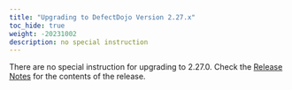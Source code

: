 ```yaml
---
title: "Upgrading to DefectDojo Version 2.27.x"
toc_hide: true
weight: -20231002
description: no special instruction
---
```

There are no special instruction for upgrading to 2.27.0. Check the [Release Notes](https://github.com/DefectDojo/django-DefectDojo/releases/tag/2.27.0) for the contents of the release.

